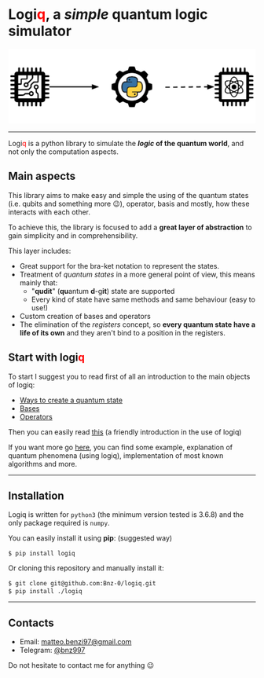 # Logi<span style="color:red">q</span>, a _simple_ quantum logic simulator

![](docs/imgs/presentation.png)

---
Logi<span style="color:red">q</span> is a python library to simulate the ***logic* of the quantum world**, and not only the computation aspects.

## Main aspects
This library aims to make easy and simple the using of the quantum states (i.e. qubits and something more 😉), operator, basis and mostly, how these interacts with each other.

To achieve this, the library is focused to add a **great layer of  abstraction** to gain simplicity and in comprehensibility.

This layer includes:
- Great support for the bra-ket notation to represent the states.
- Treatment of _quantum states_ in a more general point of view, this means mainly that:
    - "**qudit**" (**qu**antum **d**-g**it**) state are supported
    - Every kind of state have same methods and same behaviour (easy to use!)
- Custom creation of bases and operators
- The elimination of the _registers_ concept, so **every quantum state have a life of its own** and they aren't bind to a position in the registers.


## Start with logi<span style="color:red">q</span>
To start I suggest you to read first of all an introduction to the main objects of logiq:
- [Ways to create a quantum state](docs/Quantum_state_creations.md)
- [Bases](docs/Bases.md)
- [Operators](docs/Operators.md)

Then you can easily read [this](docs/Uses_of_logiq.md) (a friendly introduction in the use of logiq)

If you want more go [here](docs/Examples/Examples_list.md), you can find some example, explanation of quantum phenomena (using logiq), implementation of most known algorithms and more.

---
## Installation

Logiq is written for `python3` (the minimum version tested is 3.6.8) and the only package required is `numpy`.

You can easily install it using **pip**: (suggested way)
```
$ pip install logiq
```

Or cloning this repository and manually install it:
```
$ git clone git@github.com:Bnz-0/logiq.git
$ pip install ./logiq
```

---

## Contacts
- Email: [matteo.benzi97@gmail.com](mailto:matteo.benzi97@gmail.com)
- Telegram: [@bnz997](https://t.me/bnz997)

Do not hesitate to contact me for anything 😉
